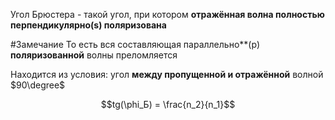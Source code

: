 Угол Брюстера - такой угол, при котором **отражённая волна полностью перпендикулярно(s) поляризована**

#Замечание
То есть вся составляющая  параллельно**(p) **поляризованной** волны преломляется

Находится из условия: угол **между пропущенной и отражённой** волной $90\degree$

$$tg(\phi_Б) = \frac{n_2}{n_1}$$
